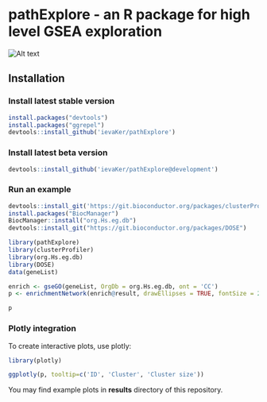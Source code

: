 # pathExplore - an R package for high level GSEA exploration

![Alt text](results/example.png "Pathway cluster network")

## Installation

### Install latest stable version

```R
install.packages("devtools")
install.packages("ggrepel")
devtools::install_github('ievaKer/pathExplore')
```

### Install latest beta version

```R
devtools::install_github('ievaKer/pathExplore@development')
```

### Run an example

```R
devtools::install_git('https://git.bioconductor.org/packages/clusterProfiler')
install.packages("BiocManager")
BiocManager::install("org.Hs.eg.db")
devtools::install_git("https://git.bioconductor.org/packages/DOSE")
```

```R
library(pathExplore)
library(clusterProfiler)
library(org.Hs.eg.db)
library(DOSE)
data(geneList)

enrich <- gseGO(geneList, OrgDb = org.Hs.eg.db, ont = 'CC')
p <- enrichmentNetwork(enrich@result, drawEllipses = TRUE, fontSize = 2.5)

p
```

### Plotly integration

To create interactive plots, use plotly:

```R
library(plotly)

ggplotly(p, tooltip=c('ID', 'Cluster', 'Cluster size'))
```

You may find example plots in __results__ directory of this repository.
